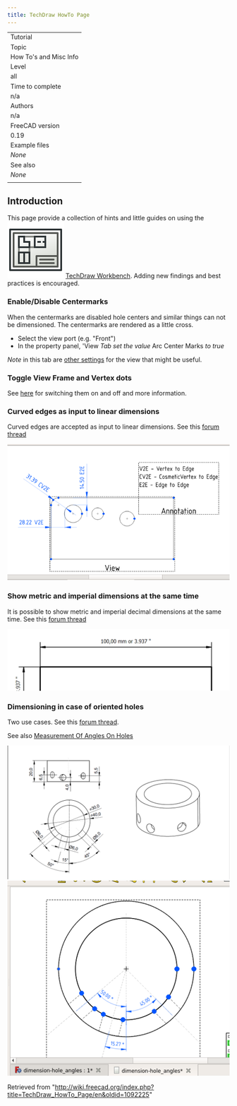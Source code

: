 ```yaml
---
title: TechDraw HowTo Page
---
```


|                        |
| ---------------------- |
| Tutorial               |
| Topic                  |
| How To's and Misc Info |
| Level                  |
| all                    |
| Time to complete       |
| n/a                    |
| Authors                |
| n/a                    |
| FreeCAD version        |
| 0.19                   |
| Example files          |
| _None_                 |
| See also               |
| _None_                 |
|                        |

## Introduction

This page provide a collection of hints and little guides on using the
![](/src/assets/images/Workbench_TechDraw.svg) [TechDraw Workbench](/TechDraw_Workbench "TechDraw Workbench"). Adding new findings and best practices is encouraged.

### Enable/Disable Centermarks

When the centermarks are disabled hole centers and similar things can not be dimensioned. The centermarks are rendered as a little cross.

- Select the view port (e.g. "Front")
- In the property panel, 'View _Tab set the value_ Arc Center Marks _to true_

_Note_ in this tab are [other settings](/TechDraw_View#Properties "TechDraw View") for the view that might be useful.

### Toggle View Frame and Vertex dots

See [here](/TechDraw_ToggleFrame "TechDraw ToggleFrame") for switching them on and off and more information.

### Curved edges as input to linear dimensions

Curved edges are accepted as input to linear dimensions. See this [forum thread](https://forum.freecadweb.org/viewtopic.php?f=35&t=49719&start=30)

![](/src/assets/images/CurvedEdgeLinearDims.png)

### Show metric and imperial dimensions at the same time

It is possible to show metric and imperial decimal dimensions at the same time. See this [forum thread](https://forum.freecadweb.org/viewtopic.php?f=35&t=49711)

![](/src/assets/images/Imperiale_decimale.png)

### Dimensioning in case of oriented holes

Two use cases. See this [forum thread](https://forum.freecadweb.org/viewtopic.php?f=35&t=49976).

See also [Measurement Of Angles On Holes](/Measurement_Of_Angles_On_Holes "Measurement Of Angles On Holes")

![](/src/assets/images/Dimension-hole.png)
![](/src/assets/images/Dimension-hole_angles.png)

Retrieved from "<http://wiki.freecad.org/index.php?title=TechDraw_HowTo_Page/en&oldid=1092225>"
